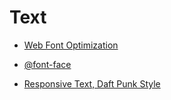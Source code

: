 # Text

- [Web Font Optimization](https://developers.google.com/web/fundamentals/performance/optimizing-content-efficiency/webfont-optimization?hl=en)

- [@font-face](https://developer.mozilla.org/en/docs/Web/CSS/@font-face)

- [Responsive Text, Daft Punk Style](https://www.voorhoede.nl/en/blog/responsive-text-daft-punk-style/)
